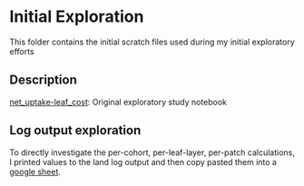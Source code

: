 # Initial Exploration 

This folder contains the initial scratch files used during my initial exploratory efforts

## Description

[net_uptake-leaf_cost](https://github.com/glemieux/fates-jupyter/blob/netuptake/leaf-flutter/net_uptake-leaf_cost.ipynb): Original exploratory study notebook

## Log output exploration

To directly investigate the per-cohort, per-leaf-layer, per-patch calculations, I printed values to the land log output and then copy pasted them into a [google sheet](https://docs.google.com/spreadsheets/d/1JN41QdmcH-wu2q6ft9eto76AZuM1e2UufW0LbBHqc-0/edit#gid=99707911).
